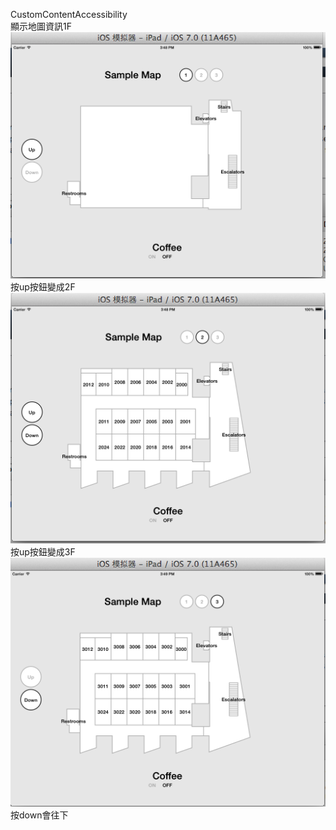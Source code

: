 CustomContentAccessibility
<br>顯示地圖資訊1F
<br><img src="pic1.png">
<br>按up按鈕變成2F
<br><img src="pic2.png">
<br>按up按鈕變成3F
<br><img src="pic3.png">
<br>按down會往下
